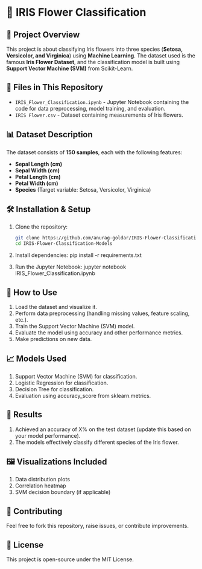 # 🌸 IRIS Flower Classification

## 📌 Project Overview

This project is about classifying Iris flowers into three species (**Setosa, Versicolor, and Virginica**) using **Machine Learning**. The dataset used is the famous **Iris Flower Dataset**, and the classification model is built using **Support Vector Machine (SVM)** from Scikit-Learn.

## 📂 Files in This Repository

- `IRIS_Flower_Classification.ipynb` - Jupyter Notebook containing the code for data preprocessing, model training, and evaluation.
- `IRIS Flower.csv` - Dataset containing measurements of Iris flowers.

## 📊 Dataset Description

The dataset consists of **150 samples**, each with the following features:

- **Sepal Length (cm)**
- **Sepal Width (cm)**
- **Petal Length (cm)**
- **Petal Width (cm)**
- **Species** (Target variable: Setosa, Versicolor, Virginica)

## 🛠 Installation & Setup

1. Clone the repository:
   ```bash
   git clone https://github.com/anurag-goldar/IRIS-Flower-Classification-Models.git
   cd IRIS-Flower-Classification-Models
   
2. Install dependencies:
   pip install -r requirements.txt
   
3. Run the Jupyter Notebook:
   jupyter notebook IRIS_Flower_Classification.ipynb

## 🚀 How to Use

1. Load the dataset and visualize it.
2. Perform data preprocessing (handling missing values, feature scaling, etc.).
3. Train the Support Vector Machine (SVM) model.
4. Evaluate the model using accuracy and other performance metrics.
5. Make predictions on new data.

## 📈 Models Used

1. Support Vector Machine (SVM) for classification.
2. Logistic Regression for classification.
3. Decision Tree for classification.
4. Evaluation using accuracy_score from sklearn.metrics.

## 📜 Results

1. Achieved an accuracy of X% on the test dataset (update this based on your model performance).
2. The models effectively classify different species of the Iris flower.

## 🖼 Visualizations Included

1. Data distribution plots
2. Correlation heatmap
3. SVM decision boundary (if applicable)

## 🤝 Contributing

  Feel free to fork this repository, raise issues, or contribute improvements.

## 📝 License

  This project is open-source under the MIT License.
